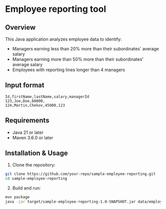 # Employee reporting tool

## Overview

This Java application analyzes employee data to identify:
- Managers earning less than 20% more than their subordinates' average salary
- Managers earning more than 50% more than their subordinates' average salary
- Employees with reporting lines longer than 4 managers

## Input format
```csv
Id,firstName,lastName,salary,managerId
123,Joe,Doe,60000,
124,Martin,Chekov,45000,123
```

## Requirements

- Java 21 or later
- Maven 3.6.0 or later

## Installation & Usage

1. Clone the repository:
```bash
git clone https://github.com/your-repo/sample-employee-reporting.git
cd sample-employee-reporting
```

2. Build and run:
```bash
mvn package
java -jar target/sample-employee-reporting-1.0-SNAPSHOT.jar data/employees.csv
```